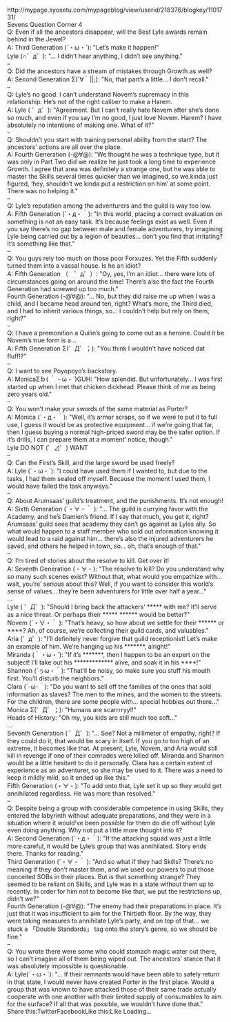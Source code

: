 <br/>
http://mypage.syosetu.com/mypageblog/view/userid/218376/blogkey/1101731/<br/>
Sevens Question Corner 4<br/>
Q: Even if all the ancestors disappear, will the Best Lyle awards remain behind in the Jewel?<br/>
A: Third Generation (`・ω・´): "Let’s make it happen!"<br/>
Lyle (∩゜д゜): "… I didn’t hear anything, I didn’t see anything."<br/>
–<br/>
Q: Did the ancestors have a stream of mistakes through Growth as well?<br/>
A: Second Generation Σ(´∀｀||;): "No, that part’s a little… I don’t recall."<br/>
–<br/>
Q: Lyle’s no good. I can’t understand Novem’s supremacy in this relationship. He’s not of the right caliber to make a Harem.<br/>
A: Lyle ( ゜д゜): "Agreement. But I can’t really hate Novem after she’s done so much, and even if you say I’m no good, I just love Novem. Harem? I have absolutely no intentions of making one. What of it?"<br/>
–<br/>
Q: Shouldn’t you start with training personal ability from the start? The ancestors’ actions are all over the place.<br/>
A: Fourth Generation (-@∀@): "We thought he was a technique type, but it was only in Part Two did we realize he just took a long time to experience Growth. I agree that area was definitely a strange one, but he was able to master the Skills several times quicker than we imagined, so we kinda just figured, ‘hey, shouldn’t we kinda put a restriction on him’ at some point. There was no helping it."<br/>
–<br/>
Q: Lyle’s reputation among the adventurers and the guild is way too low.<br/>
A: Fifth Generation (´・д・｀): "In this world, placing a correct evaluation on something is not an easy task. It’s because feelings exist as well. Even if you say there’s no gap between male and female adventurers, try imagining Lyle being carried out by a legion of beauties… don’t you find that irritating? It’s something like that."<br/>
–<br/>
Q: You guys rely too much on those poor Forxuzes. Yet the Fifth suddenly turned them into a vassal house. Is he an idiot?<br/>
A: Fifth Generation （　゜д゜）: "Oy, yes, I’m an idiot… there were lots of circumstances going on around the time! There’s also the fact the Fourth Generation had screwed up too much."<br/>
Fourth Generation (-@∀@): "… No, but they did raise me up when I was a child, and I became head around ten, right? What’s more, the Third died, and I had to inherit various things, so… I couldn’t help but rely on them, right?"<br/>
–<br/>
Q: I have a premonition a Quilin’s going to come out as a heroine. Could it be Novem’s true form is a…<br/>
A: Fifth Generation Σ(゜Д゜；): "You think I wouldn’t have noticed dat fluff!?"<br/>
–<br/>
Q: I want to see Poyopoyo’s backstory.<br/>
A: MonicaΣｂ( ｀・ω・´)GUH: "How splendid. But unfortunately… I was first started up when I met that chicken dickhead. Please think of me as being zero years old."<br/>
–<br/>
Q: You won’t make your swords of the same material as Porter?<br/>
A: Monica (´・д・｀): "Well, it’s armor scraps, so if we were to put it to full use, I guess it would be as protective equipment… if we’re going that far, then I guess buying a normal high-priced sword may be the safer option. If it’s drills, I can prepare them at a moment’ notice, though."<br/>
Lyle DO NOT (゜⊿゜) WANT<br/>
–<br/>
Q: Can the First’s Skill, and the large sword be used freely?<br/>
A: Lyle (´・ω・`): "I could have used them if I wanted to, but due to the tasks, I had them sealed off myself. Because the moment I used them, I would have failed the task anyways."<br/>
–<br/>
Q: About Arumsaas’ guild’s treatment, and the punishments. It’s not enough!<br/>
A: Sixth Generation (´・∀・｀ ): "… The guild is currying favor with the Academy, and he’s Damien’s friend. If I say that much, you get it, right? Arumsaas’ guild sees that academy they can’t go against as Lyles ally. So what would happen to a staff member who sold out information knowing it would lead to a raid against him… there’s also the injured adventurers he saved, and others he helped in town, so… oh, that’s enough of that."<br/>
–<br/>
Q: I’m tired of stories about the resolve to kill. Get over it!<br/>
A: Seventh Generation (・∀・): "The resolve to kill? Do you understand why so many such scenes exist? Without that, what would you empathize with… wait, you’re’ serious about this? Well, if you want to consider this world’s sense of values… they’re been adventurers for little over half a year…"<br/>
…<br/>
Lyle ( ゜Д゜): "Should I bring back the attackers’ ***** with me? It’ll serve as a nice threat. Or perhaps their ***** ****** would be better?"<br/>
Novem (´・∀・｀ ): "That’s heavy, so how about we settle for their ****** or ****? Ah, of course, we’re collecting their guild cards, and valuables."<br/>
Aria (゜д゜): "I’ll definitely never forgive that guild receptionist! Let’s make an example of him. We’re hanging up his *******, alright!"<br/>
Miranda (｀・ω・´): "If it’s *******, then I happen to be an expert on the subject! I’ll take out his ************* alive, and soak it in his ****!"<br/>
Shannon (´ぅω・｀): "That’ll be noisy, so make sure you stuff his mouth first. You’ll disturb the neighbors."<br/>
Clara (´-ω-｀): "Do you want to sell off the families of the ones that sold information as slaves? The men to the mines, and the women to the streets. For the children, there are some people with… special hobbies out there…"<br/>
Monica Σ(゜Д゜；): "Humans are scarrrryy!!"<br/>
Heads of History: "Oh my, you kids are still much too soft…"<br/>
…<br/>
Seventh Generation ( ゜Д゜): "… See? Not a millimeter of empathy, right? If they could do it, that would be scary in itself. If you go to too high of an extreme, it becomes like that. At present, Lyle, Novem, and Aria would still kill in revenge if one of their comrades were killed off. Miranda and Shannon would be a little hesitant to do it personally. Clara has a certain extent of experience as an adventurer, so she may be used to it. There was a need to keep it mildly mild, so it ended up like this."<br/>
Fifth Generation (・∀・): "To add onto that, Lyle set it up so they would get annihilated regardless. He was more than resolved."<br/>
–<br/>
Q: Despite being a group with considerable competence in using Skills, they entered the labyrinth without adequate preparations, and they were in a situation where it would’ve been possible for them do die off without Lyle even doing anything. Why not put a little more thought into it?<br/>
A: Second Generation (´・д・｀): "If the attacking squad was just a little more careful, it would be Lyle’s group that was annihilated. Story ends there. Thanks for reading."<br/>
Third Generation (´・∀・｀ ): "And so what if they had Skills? There’s no meaning if they don’t master them, and we used our powers to put those conceited SOBs in their places. But is that something strange? They seemed to be reliant on Skills, and Lyle was in a state without them up to recently. In order for him not to become like that, we put the restrictions up, didn’t we?"<br/>
Fourth Generation (-@∀@): "The enemy had their preparations in place. It’s just that it was insufficient to aim for the Thirtieth floor. By the way, they were taking measures to annihilate Lyle’s party, and on top of that… we stuck a 「Double Standards」 tag onto the story’s genre, so we should be fine."<br/>
–<br/>
Q: You wrote there were some who could stomach magic water out there, so I can’t imagine all of them being wiped out. The ancestors’ stance that it was absolutely impossible is questionable.<br/>
A: Lyle(´・ω・`): "… If their remnants would have been able to safely return in that state, I would never have created Porter in the first place. Would a group that was known to have attacked those of their same trade actually cooperate with one another with their limited supply of consumables to aim for the surface? If all that was possible, we wouldn’t have done that."<br/>
Share this:TwitterFacebookLike this:Like Loading... <br/>
